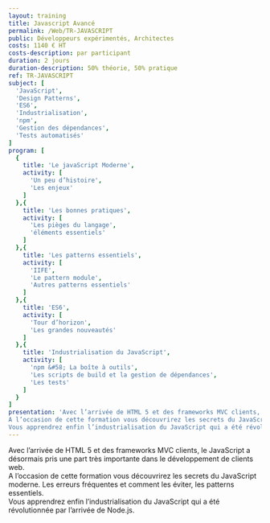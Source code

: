 ```yaml
---
layout: training
title: Javascript Avancé
permalink: /Web/TR-JAVASCRIPT
public: Développeurs expérimentés, Architectes
costs: 1140 € HT
costs-description: par participant
duration: 2 jours
duration-description: 50% théorie, 50% pratique
ref: TR-JAVASCRIPT
subject: [
  'JavaScript',
  'Design Patterns',
  'ES6',
  'Industrialisation',
  'npm',
  'Gestion des dépendances',
  'Tests automatisés'
]
program: [
  {
    title: 'Le javaScript Moderne',
    activity: [
      'Un peu d’histoire',
      'Les enjeux'
    ]
  },{
    title: 'Les bonnes pratiques',
    activity: [
      'Les pièges du langage',
      'éléments essentiels'
    ]
  },{
    title: 'Les patterns essentiels',
    activity: [
      'IIFE',
      'Le pattern module',
      'Autres patterns essentiels'
    ]
  },{
    title: 'ES6',
    activity: [
      'Tour d’horizon',
      'Les grandes nouveautés'
    ]
  },{
    title: 'Industrialisation du JavaScript',
    activity: [
      'npm &#58; La boîte à outils',
      'Les scripts de build et la gestion de dépendances',
      'Les tests'
    ]
  }
]
presentation: 'Avec l’arrivée de HTML 5 et des frameworks MVC clients, le JavaScript a désormais pris une part très importante dans le développement de clients web.
A l’occasion de cette formation vous découvrirez les secrets du JavaScript moderne. Les erreurs fréquentes et comment les éviter, les patterns essentiels.
Vous apprendrez enfin l’industrialisation du JavaScript qui a été révolutionnée par l’arrivée de Node.js.'
---
```


Avec l’arrivée de HTML 5 et des frameworks MVC clients, le JavaScript a désormais pris une part très importante dans le développement de clients web.  
A l’occasion de cette formation vous découvrirez les secrets du JavaScript moderne. Les erreurs fréquentes et comment les éviter, les patterns essentiels.  
Vous apprendrez enfin l’industrialisation du JavaScript qui a été révolutionnée par l’arrivée de Node.js.  
